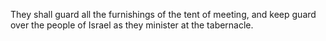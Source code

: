 They shall guard all the furnishings of the tent of meeting, and keep guard over the people of Israel as they minister at the tabernacle.
